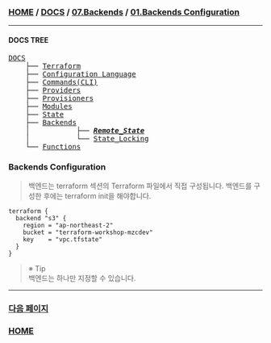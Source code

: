 ### [HOME](https://github.com/MZCMSC/Terraform/blob/main/README.md) / [DOCS](https://github.com/MZCMSC/Terraform/blob/main/DOCS/README.md) / [07.Backends](https://github.com/MZCMSC/Terraform/blob/main/DOCS/07_Backends/README.md) / [01.Backends Configuration](https://github.com/MZCMSC/Terraform/blob/main/DOCS/07_Backends/01_Backends_Configuration/README.md)

---

#### DOCS TREE

<pre>
<a href = "https://github.com/MZCMSC/Terraform/blob/main/DOCS/README.md">DOCS</a>
    ├── <a href = "https://github.com/MZCMSC/Terraform/blob/main/DOCS/00_Terraform/README.md">Terraform</a>
    ├── <a href = "https://github.com/MZCMSC/Terraform/blob/main/DOCS/01_Configuration_Language/README.md">Configuration Language</a>
    ├── <a href = "https://github.com/MZCMSC/Terraform/blob/main/DOCS/02_Commands(CLI)/README.md">Commands(CLI)</a>
    ├── <a href = "https://github.com/MZCMSC/Terraform/blob/main/DOCS/03_Providers/README.md">Providers</a>
    ├── <a href = "https://github.com/MZCMSC/Terraform/blob/main/DOCS/04_Provisioners/README.md">Provisioners</a>
    ├── <a href = "https://github.com/MZCMSC/Terraform/blob/main/DOCS/05_Modules/README.md">Modules</a>
    ├── <a href = "https://github.com/MZCMSC/Terraform/blob/main/DOCS/06_State/README.md">State</a>
    ├── <a href = "https://github.com/MZCMSC/Terraform/blob/main/DOCS/07_Backends/README.md">Backends</a>
    │           ├── <i><b><a href = "https://github.com/MZCMSC/Terraform/blob/main/DOCS/07_Backends/01_Backends_Configuration/README.md">Remote_State</a></b></i>
    │           └── <a href = "https://github.com/MZCMSC/Terraform/blob/main/DOCS/07_Backends/02_State_Locking/README.md">State_Locking</a>
    └── <a href = "https://github.com/MZCMSC/Terraform/blob/main/DOCS/08_Functions/README.md">Functions</a>
</pre>

### Backends Configuration

> 백엔드는 terraform 섹션의 Terraform 파일에서 직접 구성됩니다. 백엔드를 구성한 후에는 terraform init을 해야합니다.

```hcl
terraform {
  backend "s3" {
    region = "ap-northeast-2"
    bucket = "terraform-workshop-mzcdev"
    key    = "vpc.tfstate"
  }
}
```

> ※ Tip  
> 백엔드는 하나만 지정할 수 있습니다.

---

### [다음 페이지](https://github.com/MZCMSC/Terraform/blob/main/DOCS/07_Backends/02_State_Locking/README.md)

### [HOME](https://github.com/MZCMSC/Terraform/blob/main/README.md)
